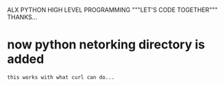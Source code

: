 ALX PYTHON HIGH LEVEL PROGRAMMING
	"""LET'S CODE TOGETHER"""
THANKS...

# now python netorking directory is added
	this works with what curl can do...
